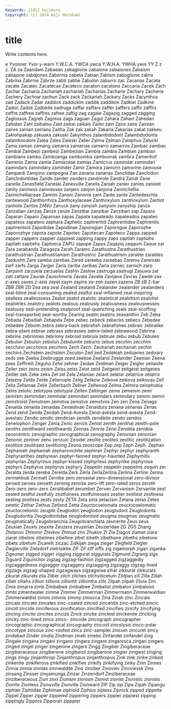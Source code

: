 ```yaml
---
Keywords: 21812 kojimura
Copyright: (C) 2024 Koji Murakami
---
```


# title

Write contents here.



e Yvonner Yvor y-warn Y.W.C.A. YWCA
ywca Y.W.H.A. YWHA ywis YY Z z z. ZA za
Zaandam Zabaean zabaglione zabaione zabaiones Zabaism zabajone zabajones Zaberma zabeta
Zabian Zabism zaboglione zabra Zabrina Zabrine Zabrze zabti zabtie Zabulon
zaburro zac Zacarias Zacata zacate Zacatec Zacatecas Zacateco zacaton zacatons
Zaccaria Zacek Zach Zachar Zacharia Zachariah zachariah Zacharias Zacharie Zachary
Zacherie Zachery Zachow zachun Zack zack Zackariah Zackary Zacks Zacynthus
zad Zadack Zadar zaddick zaddickim zaddik zaddikim Zadkiel Zadkine Zadoc
Zadok Zadokite zadruga zaffar zaffars zaffer zaffers zaffir zaffirs zaffre
zaffree zaffres zafree zaftig zag zagaie Zagazig zagged zagging Zaglossus
Zagreb Zagreus zags zaguan Zagut Zahara Zahavi Zahedan Zahidan Zahl
zaibatsu Zaid zaikai zaikais Zailer zain Zaire zaire Zairean zaires
zairian zairians Zaitha Zak zak zakah Zakaria Zakarias zakat zakkeu
Zaklohpakap zakuska zakuski Zakynthos zalambdodont Zalambdodonta zalamboodont Zalea Zales Zaleski
Zaller Zalma Zalman Zalophus Zalucki Zama zaman zamang zamarra zamarras
zamarro zamarros Zambac zambac Zambal Zambezi zambezi Zambezian Zambia zambia
Zambian zambian zambians zambo Zamboanga zambomba zamboorak zambra Zamenhof Zamenis
Zamia zamia Zamiaceae zamias Zamicrus zamindar zamindari zamindars zamindary zaminder
Zamir Zamora zamorin zamorine zamouse Zampardi Zampino zampogna Zan zanana
zananas Zanclidae Zanclodon Zanclodontidae Zande zander zanders zandmole Zandra Zandt
Zane zanella Zanesfield Zaneski Zanesville Zaneta Zaniah zanier zanies zaniest
zanily zaniness zaninesses zanjero zanjon zanjona Zannichellia Zannichelliaceae Zannini Zanoni
Zanonia zant Zante zante Zantedeschia zantewood Zanthorrhiza Zanthoxylaceae Zanthoxylum zanthoxylum
Zantiot zantiote Zantos ZANU Zanuck zany zanyish zanyism zanyship zanza
Zanzalian zanzas Zanze zanze Zanzibar zanzibar Zanzibari zap Zapara Zaparan
Zaparo Zaparoan zapas Zapata zapateado zapateados zapateo zapateos zapatero zaphara
Zaphetic zaphrentid Zaphrentidae Zaphrentis zaphrentoid Zapodidae Zapodinae Zaporogian Zaporogue Zaporozhe
Zaporozhye zapota zapote Zapotec Zapotecan Zapoteco Zappa zapped zapper zappers
zappier zappiest zapping zappy zaps zaptiah zaptiahs zaptieh zaptiehs Zaptoeca
ZAPU zapupe Zapus Zaqaziq zaqqum Zaque zar Zara zarabanda Zaragoza
Zarah Zaramo Zarathustra Zarathustrian zarathustrian Zarathustrianism Zarathustric Zarathustrism zaratite zaratites
Zardushti Zare zareba zarebas Zared zareeba zareebas Zarema Zaremski zarf
zarfs Zarga Zarger Zaria zariba zaribas Zarla zarnec zarnich zarp
Zarpanit zarzuela zarzuelas Zashin Zaslow zastruga zastrugi Zasuwa zat zati
zattare Zaurak Zauschneria Zavala Zavalla Zavijava Zavras Zawde zax z-axes
zaxes z-axis zayat zayin zayins za-zen zazen zazens ZB zB
Z-bar ZBB ZBR ZD Zea zea zeal Zealand zealand Zealander
zealander zealanders zeal-blind zeal-consuming zealed zealful zeal-inflamed zeal-inspiring zealless zeallessness
Zealot zealot zealotic zealotical zealotism zealotist zealotries zealotry zealots zealous
zealously zealousness zealousnesses zealousy zeal-pretending zealproof zeal-quenching zeals zeal-scoffing zeal-transported
zeal-worthy Zearing zeatin zeatins zeaxanthin Zeb Zeba Zebada Zebadiah Zebapda
Zebe zebec zebeck zebecks zebecs Zebedee zebedee Zeboim zebra zebra-back
zebrafish zebrafishes zebraic zebralike zebra-plant zebras zebrass zebrasses zebra-tailed zebrawood
Zebrina zebrine zebrinnies zebrinny zebroid zebrula zebrule zebu zebub Zebulen
Zebulon Zebulun zebulun Zebulunite zeburro zebus zecchin zecchini zecchino zecchinos
zecchins Zech Zech. Zechariah zechariah zechin zechins Zechstein zechstein Zeculon
Zed zed Zedekiah zedoaries zedoary zeds zee Zeeba Zeebrugge zeed
zeekoe Zeeland Zeelander Zeeman Zeena zees Zeffirelli Zeguha Zehe zehner
Zeidae Zeidman Zeiger Zeigler zeilanite Zeiler zein zeins zeism Zeiss
zeiss Zeist zeist Zeitgeist zeitgeist zeitgeists Zeitler zek Zeke zeks
Zel zel Zela Zelanian zelant zelator zelatrice zelatrix Zelazny Zelda
Zelde Zelienople Zelig Zelikow Zelkova zelkova zelkovas Zell Zella Zellamae
Zelle Zellerbach Zellner Zellwood Zelma Zelmira zelophobia Zelos zelotic zelotypia
zelotypie Zelten Zeltinger zeme zemeism zemi zemiism zemimdari zemindar zemindari
zemindars zemindary zemmi zemni zemstroist Zemstrom zemstva zemstvo zemstvos Zen
zen Zena Zenaga Zenaida zenaida zenaidas Zenaidinae Zenaidura zenana zenanas
Zenas Zend zend Zenda Zendah Zend-Avesta Zend-avesta zend-avesta Zend-avestaic Zendic
zendic zendician zendik zendikite zendo zendos Zenelophon Zenger Zenia Zenic
zenick Zenist zenith zenithal zenith-pole zeniths zenithward zenithwards Zennas Zennie
Zeno Zenobia zenobia zenocentric zenographic zenographical zenography Zenonian zenonian Zenonic
zentner zenu zenzuic Zeoidei zeolite zeolites zeolitic zeolitization zeolitize zeolitized
zeolitizing Zeona zeoscope Zep zep Zeph Zeph. Zephan Zephaniah zephaniah
zepharovichite zephiran Zephyr zephyr zephyranth Zephyranthes zephyrean zephyr-fanned zephyr-haunted Zephyrhills
zephyrian Zephyrinus zephyr-kissed zephyrless zephyrlike zephyrous zephyrs Zephyrus zephyrus zephyry
Zeppelin zeppelin zeppelins zequin zer Zeralda zerda zereba Zerelda Zerk
Zerla ZerlaZerlina Zerlina Zerline Zerma zermahbub Zermatt Zernike zero zeroaxial
zero-dimensional zero-divisor zeroed zeroes zeroeth zeroing zeroize zero-lift zero-rated zeros
zeroth Zero-zero zero-zero Zerubbabel zerumbet Zervan Zervanism Zervanite zest zested
zestful zestfully zestfulness zestfulnesses zestier zestiest zestiness zesting zestless zests
zesty ZETA Zeta zeta zetacism Zetana zetas Zetes zetetic Zethar
Zethus Zetland Zetta Zeuctocoelomata zeuctocoelomatic zeuctocoelomic zeugite Zeuglodon zeuglodon zeuglodont
Zeuglodonta Zeuglodontia Zeuglodontidae zeuglodontoid zeugma zeugmas zeugmatic zeugmatically Zeugobranchia Zeugobranchiata
zeunerite Zeus zeus Zeuxian Zeuxis zeuxite Zeuzera zeuzerian Zeuzeridae ZG
ZGS Zhang Zhdanov Zhitomir Zhivkov Zhmud zho Zhukov ZI Zia
Ziagos ziamet ziara ziarat zibeline zibelines zibelline zibet zibeth zibethone
zibeths zibetone zibets zibetum Zicarelli ziczac Zidkijah ziega zieger Ziegfeld
Ziegler Zieglerville Zielsdorf zietrisikite ZIF Zif ziff ziffs zig zigamorph
zigan ziganka Zigeuner zigged zigger zigging ziggurat ziggurats Zigmund Zigrang
zigs Ziguard Ziguinchor zigzag zigzag-fashion zigzagged zigzaggedly zigzaggedness zigzagger zigzaggery
zigzagging zigzaggy zigzag-lined zigzags zigzag-shaped zigzagways zigzagwise zihar zikkurat zikkurats
zikurat zikurats zila Zilber zilch zilches zilchviticetum Zildjian zill Zilla
Zillah zillah zillahs zillion zillions zillionth zillionths zills Zilpah zilpah
Zilvia Zim Zima zimarra zimb Zimbabwe zimbabwe Zimbalist zimbalon zimbaloon
zimbi zimentwater zimme Zimmer Zimmerman Zimmermann Zimmerwaldian Zimmerwaldist zimmi zimmis
zimmy zimocca Zina Zinah zinc Zincalo zincalo zincate zincates zinc-coated
zinced zincenite zinc-etched zincic zincid zincide zinciferous zincification zincified zincifies
zincify zincifying zincing zincite zincites zincize Zinck zincke zincked zinckenite
zincking zincky zinc-lined zinco zinco- zincode zincograph zincographer zincographic zincographical
zincography zincoid zincolysis zinco-polar zincotype zincous zinc-roofed zincs zinc-sampler zincum
zincuret zincy zindabad Zinder zindiq Zindman zineb zinebs Zinfandel zinfandel
zing Zingale zingana zingani zingano zingara zingare zingaresca zingari zingaro
zinged zingel zinger zingerone zingers Zingg Zingiber Zingiberaceae zingiberaceous zingiberene
zingiberol zingiberone zingier zingiest zinging zings zingy zinjanthropi Zinjanthropus zinjanthropus
Zink zink zinke zinked zinkenite zinkiferous zinkified zinkifies zinkify zinkifying
zinky Zinn Zinnes Zinnia zinnia zinnias zinnwaldite Zino zinober Zinoviev
Zinovievsk Zins zinsang Zinsser zinyamunga Zinzar Zinzendorf Zinziberaceae zinziberaceous Zion
zion Zionism zionism Zionist zionist Zionistic zionists Zionite Zionless Zionsville
Zionville Zionward ZIP Zip zip Zipa Zipah Zipangu ziphian Ziphiidae
Ziphiinae ziphioid Ziphius zipless Zipnick zipped zippeite Zippel Zipper zipper
zippered zippering zippers zippier zippiest zipping zippingly Zippora Zipporah zipppier
